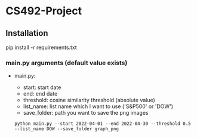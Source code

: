 # CS492-Project

## Installation   
pip install -r requirements.txt

### main.py arguments (default value exists)    
* main.py:   
    *   start: start date   
    *   end: end date   
    *   threshold: cosine similarity threshold (absolute value)   
    *   list_name: list name which I want to use ('S&P500' or 'DOW')   
    *   save_folder: path you want to save the png images   

      python main.py --start 2022-04-01 --end 2022-04-30 --threshold 0.5 --list_name DOW --save_folder graph_png
